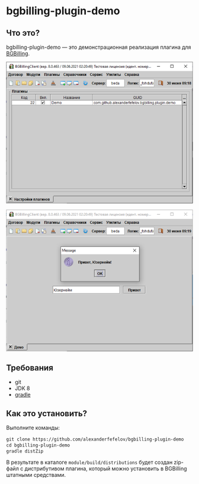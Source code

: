 # bgbilling-plugin-demo

## Что это?

bgbilling-plugin-demo — это демонстрационная реализация плагина для [BGBilling](https://bgbilling.ru/).

![Скриншот 1](doc/assets/screenshot1.png)

![Скриншот 2](doc/assets/screenshot2.png)


## Требования

* git
* JDK 8
* [gradle](https://gradle.org/)

## Как это установить?

Выполните команды:

```
git clone https://github.com/alexanderfefelov/bgbilling-plugin-demo
cd bgbilling-plugin-demo
gradle distZip
```

В результате в каталоге `module/build/distributions` будет создан zip-файл с дистрибутивом плагина, который можно установить в BGBilling штатными средствами.
